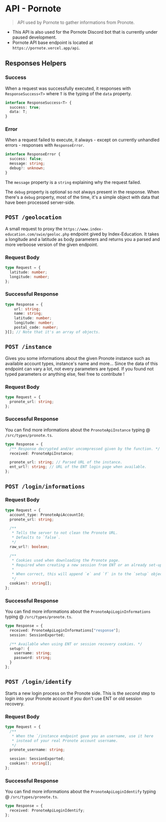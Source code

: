 # API - Pornote

> API used by Pornote to gather informations from Pronote.

- This API is also used for the Pornote Discord bot that is currently under paused development.
- Pornote API base endpoint is located at `https://pornote.vercel.app/api`.

## Responses Helpers

### Success

When a request was successfully executed, it responses with `ResponseSuccess<T>` where
`T` is the typing of the `data` property. 

```typescript
interface ResponseSuccess<T> {
  success: true;
  data: T;
}
```

### Error

When a request failed to execute, it always - except on currently unhandled errors - responses with `ResponseError`.

```typescript
interface ResponseError {
  success: false;
  message: string;
  debug?: unknown;
}
```

The `message` property is a `string` explaining why the request failed.

The `debug` property is optional so not always present in the response.
When there's a `debug` property, most of the time, it's a simple object with data that
have been processed server-side.

## `POST /geolocation`

A small request to proxy the `https://www.index-education.com/swie/geoloc.php` endpoint gived by Index-Education.
It takes a longitude and a latitude as body parameters and returns you a parsed and more verboose version of the given endpoint. 

### Request Body

```typescript
type Request = {
  latitude: number;
  longitude: number;
};
```

### Successful Response

```typescript
type Response = {
    url: string;
    name: string;
    latitude: number;
    longitude: number;
    postal_code: number;
}[]; // Note that it's an array of objects.
```

## `POST /instance`

Gives you some informations about the given Pronote instance such as available account types, instance's name and more...
Since the data of this endpoint can vary a lot, not every parameters are typed.
If you found not typed parameters or anything else, feel free to contribute !

### Request Body

```typescript
type Request = {
  pronote_url: string;
};
```

### Successful Response

You can find more informations about the `PronoteApiInstance` typing @ `/src/types/pronote.ts`.

```typescript
type Response = {
  /** Response decrypted and/or uncompressed given by the function. */ 
  received: PronoteApiInstance;

  pronote_url: string; // Parsed URL of the instance.
  ent_url?: string; // URL of the ENT login page when available.
};
```

## `POST /login/informations`

### Request Body

```typescript
type Request = {  
  account_type: PronoteApiAccountId;
  pronote_url: string;

  /**
   * Tells the server to not clean the Pronote URL.
   * Defaults to `false`.
   */
  raw_url?: boolean;

  /**
   * Cookies used when downloading the Pronote page.
   * Required when creating a new session from ENT or an already set-up session.
   *
   * When correct, this will append `e` and `f` in to the `setup` object.
   */
  cookies?: string[];
};
```

### Successful Response

You can find more informations about the `PronoteApiLoginInformations` typing @ `/src/types/pronote.ts`.

```typescript
type Response = {
  received: PronoteApiLoginInformations["response"];
  session: SessionExported;

  /** Available when using ENT or session recovery cookies. */
  setup?: {
    username: string;
    password: string;
  }
};
```

## `POST /login/identify`

Starts a new login process on the Pronote side. This is the *second* step to login into your Pronote account if you don't use ENT or old session recovery.

### Request Body

```typescript
type Request = {
  /**
   * When the `/instance endpoint gave you an username, use it here
   * instead of your real Pronote account username.
   */
  pronote_username: string;

  session: SessionExported;
  cookies?: string[];
};
```

### Successful Response

You can find more informations about the `PronoteApiLoginIdentify` typing @ `/src/types/pronote.ts`.

```typescript
type Response = {
  received: PronoteApiLoginIdentify;
};
```

